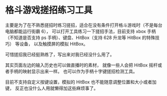 # 格斗游戏搓招练习工具

主要是为了在不熟悉搓招时练习搓招，适合在没有条件打开格斗游戏时（不是每台电脑都能运行街霸 6），
可以打开工具练习一下搓招手法，目前支持 xbox 手柄（不知道是否支持 ps 手柄）、键盘、HitBox（支持 628 升龙等 HitBox 的特殊技巧） 等设备，
以及触摸屏的模拟 HitBox。

可惜搓招我已经挺熟练了，写出来对我已经没什么用了。

其实页面左边的输入历史也可以做直播时的素材，
就像一些人会把 HitBox 摇杆或者手柄的映射显示出来一样。
也可以作为手柄十字键搓招检测工具。

目前不支持自定义按键设置，模拟的 HitBox 也不能随意调整位置和大小或者加键，
反正也没什么人用就懒得加这些麻烦事了。
